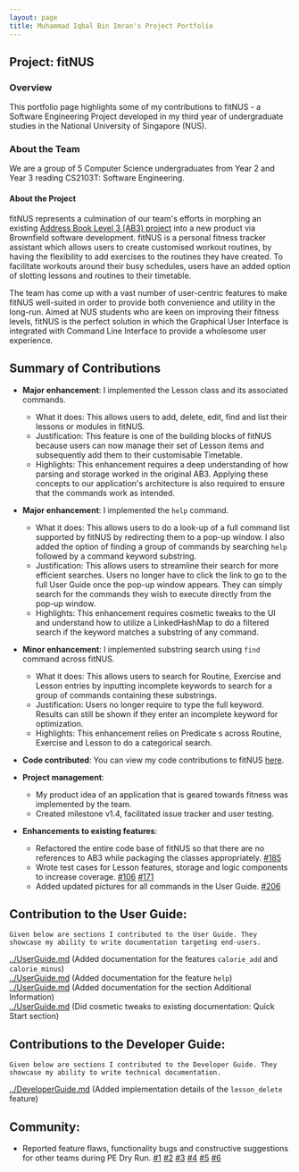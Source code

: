 ```yaml
---
layout: page
title: Muhammad Iqbal Bin Imran's Project Portfolio
---
```


## Project: fitNUS

### Overview

This portfolio page highlights some of my contributions to fitNUS - a Software Engineering Project developed in my third
year of undergraduate studies in the National University of Singapore (NUS).

### About the Team

We are a group of 5 Computer Science undergraduates from Year 2 and Year 3 reading CS2103T: Software Engineering.

#### About the Project

fitNUS represents a culmination of our team's efforts in morphing an existing [Address Book Level 3 (AB3) project](https://github.com/se-edu/addressbook-level3)
into a new product via Brownfield software development. fitNUS is a personal fitness tracker assistant which allows
users to create customised workout routines, by having the flexibility to add exercises to the routines they have
created. To facilitate workouts around their busy schedules, users have an added option of slotting lessons and routines
to their timetable.

The team has come up with a vast number of user-centric features to make fitNUS well-suited in order to provide both
convenience and utility in the long-run. Aimed at NUS students who are keen on improving their fitness levels, fitNUS is
the perfect solution in which the Graphical User Interface is integrated with Command Line Interface to provide a
wholesome user experience.

## Summary of Contributions

* **Major enhancement**: I implemented the Lesson class and its associated commands.
  * What it does: This allows users to add, delete, edit, find and list their lessons or modules in fitNUS.
  * Justification: This feature is one of the building blocks of fitNUS because users can now manage their set of Lesson items and subsequently add them to their customisable Timetable.
  * Highlights: This enhancement requires a deep understanding of how parsing and storage worked in the original AB3. Applying these concepts to our application's architecture is also
  required to ensure that the commands work as intended.

* **Major enhancement**: I implemented the `help` command.
  * What it does: This allows users to do a look-up of a full command list supported by fitNUS by redirecting them to a pop-up window. I also added the option of finding a group of commands by searching `help` followed by a command keyword substring.
  * Justification: This allows users to streamline their search for more efficient searches. Users no longer have to click the link to go to the full User Guide once the pop-up window appears.
  They can simply search for the commands they wish to execute directly from the pop-up window.
  * Highlights: This enhancement requires cosmetic tweaks to the UI and understand how to utilize a LinkedHashMap to do a filtered search if the keyword matches a substring of any command.
  
* **Minor enhancement**: I implemented substring search using `find` command across fitNUS.
  * What it does: This allows users to search for Routine, Exercise and Lesson entries by inputting incomplete keywords to search for a group of commands containing these substrings.
  * Justification: Users no longer require to type the full keyword. Results can still be shown if they enter an incomplete keyword for optimization.
  * Highlights: This enhancement relies on Predicate s across Routine, Exercise and Lesson to do a categorical search.

* **Code contributed**: You can view my code contributions to fitNUS [here](https://nus-cs2103-ay2021s1.github.io/tp-dashboard/#breakdown=true&search=iqbxl&sort=groupTitle&sortWithin=title&since=2020-08-14&timeframe=commit&mergegroup=&groupSelect=groupByRepos&checkedFileTypes=docs~functional-code~test-code~other).

* **Project management**:
  * My product idea of an application that is geared towards fitness was implemented by the team.
  * Created milestone v1.4, facilitated issue tracker and user testing.

* **Enhancements to existing features**:
  * Refactored the entire code base of fitNUS so that there are no references to AB3 while packaging the classes appropriately. [#185](https://github.com/AY2021S1-CS2103T-T09-2/tp/pull/185)
  * Wrote test cases for Lesson features, storage and logic components to increase coverage. [#106](https://github.com/AY2021S1-CS2103T-T09-2/tp/pull/106) [#171](https://github.com/AY2021S1-CS2103T-T09-2/tp/pull/171)
  * Added updated pictures for all commands in the User Guide. [#206](https://github.com/AY2021S1-CS2103T-T09-2/tp/pull/206)

## Contribution to the User Guide:
    Given below are sections I contributed to the User Guide. They showcase my ability to write documentation targeting end-users.

[../UserGuide.md](https://github.com/AY2021S1-CS2103T-T09-2/tp/blob/master/docs/UserGuide.md#46-calorie) (Added documentation for the features `calorie_add` and `calorie_minus`)<br/>
[../UserGuide.md](https://github.com/AY2021S1-CS2103T-T09-2/tp/blob/master/docs/UserGuide.md#471-help-help) (Added documentation for the feature `help`)<br/>
[../UserGuide.md](https://github.com/AY2021S1-CS2103T-T09-2/tp/blob/master/docs/UserGuide.md#2-additional-information) (Added documentation for the section Additional Information)<br/>
[../UserGuide.md](https://github.com/AY2021S1-CS2103T-T09-2/tp/blob/master/docs/UserGuide.md#3-quick-start) (Did cosmetic tweaks to existing documentation: Quick Start section)

## Contributions to the Developer Guide:
    Given below are sections I contributed to the Developer Guide. They showcase my ability to write technical documentation.

[../DeveloperGuide.md](https://github.com/AY2021S1-CS2103T-T09-2/tp/blob/master/docs/DeveloperGuide.md#delete-lesson) (Added implementation details of the `lesson_delete` feature)<br/>

## Community:
  * Reported feature flaws, functionality bugs and constructive suggestions for other teams during PE Dry Run. [#1](https://github.com/iqbxl/ped/issues/1) [#2](https://github.com/iqbxl/ped/issues/2)
  [#3](https://github.com/iqbxl/ped/issues/3) [#4](https://github.com/iqbxl/ped/issues/4) [#5](https://github.com/iqbxl/ped/issues/5) [#6](https://github.com/iqbxl/ped/issues/6)
